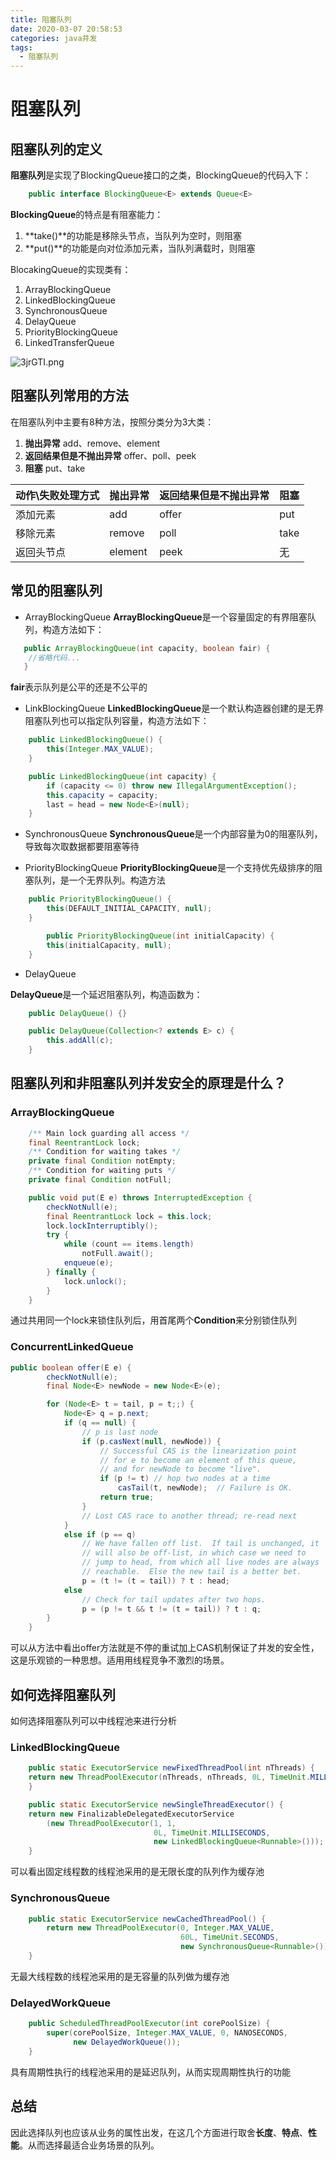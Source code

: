 ```yaml
---
title: 阻塞队列
date: 2020-03-07 20:58:53
categories: java并发
tags:
  - 阻塞队列
---
```


# 阻塞队列

## 阻塞队列的定义

**阻塞队列**是实现了BlockingQueue接口的之类，BlockingQueue的代码入下：
```java
    public interface BlockingQueue<E> extends Queue<E> 
```
**BlockingQueue**的特点是有阻塞能力：
1. **take()**的功能是移除头节点，当队列为空时，则阻塞
2. **put()**的功能是向对位添加元素，当队列满载时，则阻塞

BlocakingQueue的实现类有：
1. ArrayBlockingQueue
2. LinkedBlockingQueue
3. SynchronousQueue
4. DelayQueue
5. PriorityBlockingQueue
6. LinkedTransferQueue

![3jrGTI.png](https://s2.ax1x.com/2020/03/07/3jrGTI.png)

## 阻塞队列常用的方法
在阻塞队列中主要有8种方法，按照分类分为3大类：
1. **抛出异常** add、remove、element
2. **返回结果但是不抛出异常** offer、poll、peek
3. **阻塞** put、take

动作\失败处理方式|抛出异常|返回结果但是不抛出异常|阻塞
--|--|--|--
添加元素|add|offer|put
移除元素|remove|poll|take
返回头节点|element|peek|无

## 常见的阻塞队列
- ArrayBlockingQueue
 **ArrayBlockingQueue**是一个容量固定的有界阻塞队列，构造方法如下：
 ```java
    public ArrayBlockingQueue(int capacity, boolean fair) {
     //省略代码...
    }
 ```
 **fair**表示队列是公平的还是不公平的

 - LinkBlockingQueue
**LinkedBlockingQueue**是一个默认构造器创建的是无界阻塞队列也可以指定队列容量，构造方法如下：
```java
    public LinkedBlockingQueue() {
        this(Integer.MAX_VALUE);
    }

    public LinkedBlockingQueue(int capacity) {
        if (capacity <= 0) throw new IllegalArgumentException();
        this.capacity = capacity;
        last = head = new Node<E>(null);
    }
```

- SynchronousQueue
**SynchronousQueue**是一个内部容量为0的阻塞队列，导致每次取数据都要阻塞等待

- PriorityBlockingQueue
**PriorityBlockingQueue**是一个支持优先级排序的阻塞队列，是一个无界队列。构造方法
```java
    public PriorityBlockingQueue() {
        this(DEFAULT_INITIAL_CAPACITY, null);
    }

        public PriorityBlockingQueue(int initialCapacity) {
        this(initialCapacity, null);
    }

```

- DelayQueue

**DelayQueue**是一个延迟阻塞队列，构造函数为：
```java
    public DelayQueue() {}

    public DelayQueue(Collection<? extends E> c) {
        this.addAll(c);
    }

```

## 阻塞队列和非阻塞队列并发安全的原理是什么？

### ArrayBlockingQueue
 
```java
    /** Main lock guarding all access */
    final ReentrantLock lock;
    /** Condition for waiting takes */
    private final Condition notEmpty;
    /** Condition for waiting puts */
    private final Condition notFull;

    public void put(E e) throws InterruptedException {
        checkNotNull(e);
        final ReentrantLock lock = this.lock;
        lock.lockInterruptibly();
        try {
            while (count == items.length)
                notFull.await();
            enqueue(e);
        } finally {
            lock.unlock();
        }
    }
```
通过共用同一个lock来锁住队列后，用首尾两个**Condition**来分别锁住队列

### ConcurrentLinkedQueue

```java
public boolean offer(E e) {
        checkNotNull(e);
        final Node<E> newNode = new Node<E>(e);

        for (Node<E> t = tail, p = t;;) {
            Node<E> q = p.next;
            if (q == null) {
                // p is last node
                if (p.casNext(null, newNode)) {
                    // Successful CAS is the linearization point
                    // for e to become an element of this queue,
                    // and for newNode to become "live".
                    if (p != t) // hop two nodes at a time
                        casTail(t, newNode);  // Failure is OK.
                    return true;
                }
                // Lost CAS race to another thread; re-read next
            }
            else if (p == q)
                // We have fallen off list.  If tail is unchanged, it
                // will also be off-list, in which case we need to
                // jump to head, from which all live nodes are always
                // reachable.  Else the new tail is a better bet.
                p = (t != (t = tail)) ? t : head;
            else
                // Check for tail updates after two hops.
                p = (p != t && t != (t = tail)) ? t : q;
        }
    }
```

可以从方法中看出offer方法就是不停的重试加上CAS机制保证了并发的安全性，这是乐观锁的一种思想。适用用线程竞争不激烈的场景。

## 如何选择阻塞队列

如何选择阻塞队列可以中线程池来进行分析

### LinkedBlockingQueue
```java
    public static ExecutorService newFixedThreadPool(int nThreads) {
    return new ThreadPoolExecutor(nThreads, nThreads, 0L, TimeUnit.MILLISECONDS, new LinkedBlockingQueue<Runnable>());
    }

    public static ExecutorService newSingleThreadExecutor() {
    return new FinalizableDelegatedExecutorService
        (new ThreadPoolExecutor(1, 1,
                                0L, TimeUnit.MILLISECONDS,
                                new LinkedBlockingQueue<Runnable>()));
    }

```

可以看出固定线程数的线程池采用的是无限长度的队列作为缓存池

### SynchronousQueue

```java
    public static ExecutorService newCachedThreadPool() {
        return new ThreadPoolExecutor(0, Integer.MAX_VALUE,
                                      60L, TimeUnit.SECONDS,
                                      new SynchronousQueue<Runnable>());
    }
```
无最大线程数的线程池采用的是无容量的队列做为缓存池

### DelayedWorkQueue

```java
    public ScheduledThreadPoolExecutor(int corePoolSize) {
        super(corePoolSize, Integer.MAX_VALUE, 0, NANOSECONDS,
              new DelayedWorkQueue());
    }
```

具有周期性执行的线程池采用的是延迟队列，从而实现周期性执行的功能

## 总结
因此选择队列也应该从业务的属性出发，在这几个方面进行取舍**长度**、**特点**、**性能**。从而选择最适合业务场景的队列。